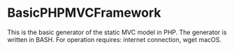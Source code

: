 # BasicPHPMVCFramework
This is the basic generator of the static MVC model in PHP. The generator is written in BASH. For operation requires: internet connection, wget macOS.
